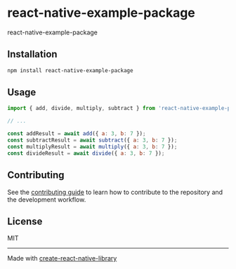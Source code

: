# react-native-example-package

react-native-example-package

## Installation

```sh
npm install react-native-example-package
```

## Usage

```js
import { add, divide, multiply, subtract } from 'react-native-example-package';

// ...

const addResult = await add({ a: 3, b: 7 });
const subtractResult = await subtract({ a: 3, b: 7 });
const multiplyResult = await multiply({ a: 3, b: 7 });
const divideResult = await divide({ a: 3, b: 7 });
```

## Contributing

See the [contributing guide](CONTRIBUTING.md) to learn how to contribute to the repository and the development workflow.

## License

MIT

---

Made with [create-react-native-library](https://github.com/callstack/react-native-builder-bob)
